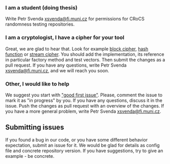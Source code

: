 

### I am a student (doing thesis)

Write Petr Svenda <xsvenda@fi.muni.cz> for permissions for CRoCS randomness testing repositories.

### I am a cryptologist, I have a cipher for your tool

Great, we are glad to hear that. Look for example [block cipher](https://github.com/crocs-muni/CryptoStreams/tree/master/streams/block), [hash function](https://github.com/crocs-muni/CryptoStreams/tree/master/streams/hash) or [stream cipher](https://github.com/crocs-muni/CryptoStreams/tree/master/streams/stream_ciphers). You should add the implementation, its reference in particular factory method and test vectors. Then submit the changes as a pull request. If you have any questions, write Petr Svenda <xsvenda@fi.muni.cz>, and we will reach you soon.

### Other, I would like to help

We suggest you start with ["good first issue"](https://github.com/crocs-muni/CryptoStreams/issues). Please, comment the issue to mark it as "in progress" by you. If you have any questions, discuss it in the issue. Push the changes as pull request with an overview of the changes. If you have a more general problem, write Petr Svenda <xsvenda@fi.muni.cz>.

## Submitting issues

If you found a bug in our code, or you have some different behavior expectation, submit an issue for it. We would be glad for details as config file and concrete repository version. If you have suggestions, try to give an example - be concrete.
